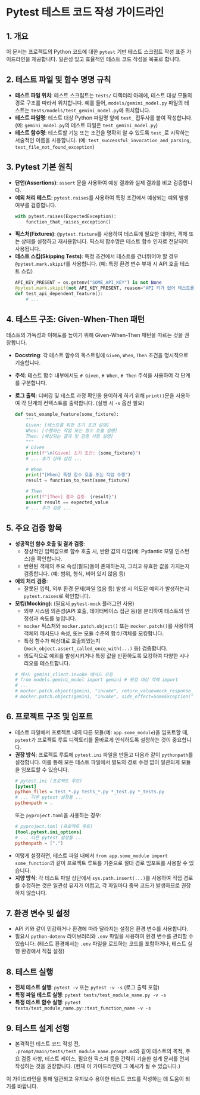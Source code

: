 # Pytest 테스트 코드 작성 가이드라인

## 1. 개요
이 문서는 프로젝트의 Python 코드에 대한 `pytest` 기반 테스트 스크립트 작성 표준 가이드라인을 제공합니다. 일관성 있고 효율적인 테스트 코드 작성을 목표로 합니다.

## 2. 테스트 파일 및 함수 명명 규칙
-   **테스트 파일 위치**: 테스트 스크립트는 `tests/` 디렉터리 아래에, 테스트 대상 모듈의 경로 구조를 따라서 위치합니다. 예를 들어, `models/gemini_model.py` 파일의 테스트는 `tests/models/test_gemini_model.py`에 위치합니다.
-   **테스트 파일명**: 테스트 대상 Python 파일명 앞에 `test_` 접두사를 붙여 작성합니다. (예: `gemini_model.py`의 테스트 파일은 `test_gemini_model.py`)
-   **테스트 함수명**: 테스트할 기능 또는 조건을 명확히 알 수 있도록 `test_`로 시작하는 서술적인 이름을 사용합니다. (예: `test_successful_invocation_and_parsing`, `test_file_not_found_exception`)

## 3. Pytest 기본 원칙
-   **단언(Assertions)**: `assert` 문을 사용하여 예상 결과와 실제 결과를 비교 검증합니다.
-   **예외 처리 테스트**: `pytest.raises`를 사용하여 특정 조건에서 예상되는 예외 발생 여부를 검증합니다.
    ```python
    with pytest.raises(ExpectedException):
        function_that_raises_exception()
    ```
-   **픽스처(Fixtures)**: `@pytest.fixture`를 사용하여 테스트에 필요한 데이터, 객체 또는 상태를 설정하고 재사용합니다. 픽스처 함수명은 테스트 함수 인자로 전달되어 사용됩니다.
-   **테스트 스킵(Skipping Tests)**: 특정 조건에서 테스트를 건너뛰어야 할 경우 `@pytest.mark.skipif`를 사용합니다. (예: 특정 환경 변수 부재 시 API 호출 테스트 스킵)
    ```python
    API_KEY_PRESENT = os.getenv("SOME_API_KEY") is not None
    @pytest.mark.skipif(not API_KEY_PRESENT, reason="API 키가 없어 테스트를 건너뜁니다.")
    def test_api_dependent_feature():
        # ...
    ```

## 4. 테스트 구조: Given-When-Then 패턴
테스트의 가독성과 이해도를 높이기 위해 Given-When-Then 패턴을 따르는 것을 권장합니다.
-   **Docstring**: 각 테스트 함수의 독스트링에 `Given`, `When`, `Then` 조건을 명시적으로 기술합니다.
-   **주석**: 테스트 함수 내부에서도 `# Given`, `# When`, `# Then` 주석을 사용하여 각 단계를 구분합니다.
-   **로그 출력**: 디버깅 및 테스트 과정 확인을 용이하게 하기 위해 `print()`문을 사용하여 각 단계의 컨텍스트를 출력합니다. (실행 시 `-s` 옵션 필요)

    ```python
    def test_example_feature(some_fixture):
        """
        Given: [테스트를 위한 초기 조건 설명]
        When: [수행하는 작업 또는 함수 호출 설명]
        Then: [예상되는 결과 및 검증 사항 설명]
        """
        # Given
        print(f"\n[Given] 초기 조건: {some_fixture}")
        # ... 초기 상태 설정 ...

        # When
        print("[When] 특정 함수 호출 또는 작업 수행")
        result = function_to_test(some_fixture)

        # Then
        print(f"[Then] 결과 검증: {result}")
        assert result == expected_value
        # ... 추가 검증 ...
    ```

## 5. 주요 검증 항목
-   **성공적인 함수 호출 및 결과 검증**:
    -   정상적인 입력값으로 함수 호출 시, 반환 값의 타입(예: Pydantic 모델 인스턴스)을 확인합니다.
    -   반환된 객체의 주요 속성(필드)들이 존재하는지, 그리고 유효한 값을 가지는지 검증합니다. (예: 범위, 형식, 비어 있지 않음 등)
-   **예외 처리 검증**:
    -   잘못된 입력, 외부 환경 문제(파일 없음 등) 발생 시 의도된 예외가 발생하는지 `pytest.raises`로 확인합니다.
-   **모킹(Mocking)**: (필요시 `pytest-mock` 플러그인 사용)
    -   외부 시스템 의존성(API 호출, 데이터베이스 접근 등)을 분리하여 테스트의 안정성과 속도를 높입니다.
    -   `mocker` 픽스처와 `mocker.patch.object()` 또는 `mocker.patch()`를 사용하여 객체의 메서드나 속성, 또는 모듈 수준의 함수/객체를 모킹합니다.
    -   특정 함수가 예상대로 호출되었는지 (`mock_object.assert_called_once_with(...)` 등) 검증합니다.
    -   의도적으로 예외를 발생시키거나 특정 값을 반환하도록 모킹하여 다양한 시나리오를 테스트합니다.
    ```python
    # 예시: gemini_client.invoke 메서드 모킹
    # from models.gemini_model import gemini # 모킹 대상 객체 import
    # ...
    # mocker.patch.object(gemini, "invoke", return_value=mock_response_object)
    # mocker.patch.object(gemini, "invoke", side_effect=SomeException("에러 발생"))
    ```

## 6. 프로젝트 구조 및 임포트
-   테스트 파일에서 프로젝트 내의 다른 모듈(예: `app.some_module`)을 임포트할 때, `pytest`가 프로젝트 루트 디렉토리를 올바르게 인식하도록 설정하는 것이 중요합니다.
-   **권장 방식**: 프로젝트 루트에 `pytest.ini` 파일을 만들고 다음과 같이 `pythonpath`를 설정합니다. 이를 통해 모든 테스트 파일에서 별도의 경로 수정 없이 일관되게 모듈을 임포트할 수 있습니다.
    ```ini
    # pytest.ini (프로젝트 루트)
    [pytest]
    python_files = test_*.py tests_*.py *_test.py *_tests.py
    # ... 다른 pytest 설정들 ...
    pythonpath = .
    ```
    또는 `pyproject.toml`을 사용하는 경우:
    ```toml
    # pyproject.toml (프로젝트 루트)
    [tool.pytest.ini_options]
    # ... 다른 pytest 설정들 ...
    pythonpath = ["."]
    ```
-   이렇게 설정하면, 테스트 파일 내에서 `from app.some_module import some_function`과 같이 프로젝트 루트를 기준으로 절대 경로 임포트를 사용할 수 있습니다.
-   **지양 방식**: 각 테스트 파일 상단에서 `sys.path.insert(...)`를 사용하여 직접 경로를 수정하는 것은 일관성 유지가 어렵고, 각 파일마다 중복 코드가 발생하므로 권장하지 않습니다.

## 7. 환경 변수 및 설정
-   API 키와 같이 민감하거나 환경에 따라 달라지는 설정은 환경 변수를 사용합니다.
-   필요시 `python-dotenv` 라이브러리와 `.env` 파일을 사용하여 환경 변수를 관리할 수 있습니다. (테스트 환경에서는 `.env` 파일을 로드하는 코드를 포함하거나, 테스트 실행 환경에서 직접 설정)

## 8. 테스트 실행
-   **전체 테스트 실행**: `pytest -v` 또는 `pytest -v -s` (로그 출력 포함)
-   **특정 파일 테스트 실행**: `pytest tests/test_module_name.py -v -s`
-   **특정 테스트 함수 실행**: `pytest tests/test_module_name.py::test_function_name -v -s`

## 9. 테스트 설계 선행
-   본격적인 테스트 코드 작성 전, `.prompt/main/tests/test_module_name.prompt.md`와 같이 테스트의 목적, 주요 검증 사항, 테스트 케이스, 필요한 픽스처 등을 간략히 기술한 설계 문서를 먼저 작성하는 것을 권장합니다. (현재 이 가이드라인이 그 예시가 될 수 있습니다.)

이 가이드라인을 통해 일관되고 유지보수 용이한 테스트 코드를 작성하는 데 도움이 되기를 바랍니다. 